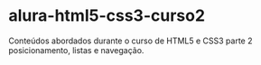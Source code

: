 # alura-html5-css3-curso2
Conteúdos abordados durante o curso de HTML5 e CSS3 parte 2 posicionamento, listas e navegação.
